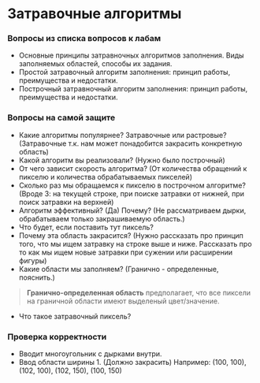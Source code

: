 # Затравочные алгоритмы

### Вопросы из списка вопросов к лабам
* Основные принципы затравночных алгоритмов заполнения. Виды заполняемых областей, способы их задания.
* Простой затравочный алгоритм заполнения: принцип работы, преимущества и недостатки.
* Построчный затравночный алгоритм заполнения: принцип работы, преимущества и недостатки.  

### Вопросы на самой защите
* Какие алгоритмы популярнее? Затравочные или растровые? (Затравочные т.к. нам может понадобится закрасить конкретную область)
* Какой алгоритм вы реализовали? (Нужно было построчный)
* От чего зависит скорость алгоритма? (От количества обращений к пикселю и количества обрабатываемых пикселей)
* Сколько раз мы обращаемся к пикселю в построчном алгоритме? (Вроде 3: на текущей строке, при поиске затравки от нижней, 
при поиск затравки на верхней)
* Алгоритм эффективный? (Да) Почему? (Не рассматриваем дырки, обрабатываем только закрашиваемую область.)
* Что будет, если поставить тут пиксель? 
* Почему эта область закрасится? (Нужно рассказать про принцип того, что мы ищем затравку на строке выше и ниже. 
Рассказать про то как мы ищем новые затравки при сужении или расширении фигуры)
* Какие области мы заполняем? (Гранично - определенные, пояснить.)  
> **Гранично-определенная область** предполагает, что все пиксели на граничной области имеют выделеный цвет/значение.
* Что такое затравочный пиксель? 

### Проверка корректности
* Вводит многоугольник с дырками внутри.
* Ввод области ширины 1. (Должно закрасить) Например: (100, 100), (102, 100), (102, 150), (100, 150)
